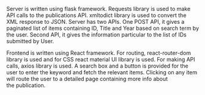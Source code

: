  
Server is written using flask framework. Requests library is used to make API calls to the publications API. 
xmltodict library is used to convert the XML response to JSON. Server has two APIs. 
One POST API, it gives a paginated list of items containing ID, Title and Year based on search term by the user.
Second API, it gives the information particular to the list of IDs submitted by User. 

Frontend is written using React framework. For routing, react-router-dom library is used and for CSS react material UI library is used. For making API calls, axios library is used. A search box and a button is provided for the user to enter the keyword and fetch the relevant items. Clicking on any item will route the user to a detailed page containing more info about the publication.
